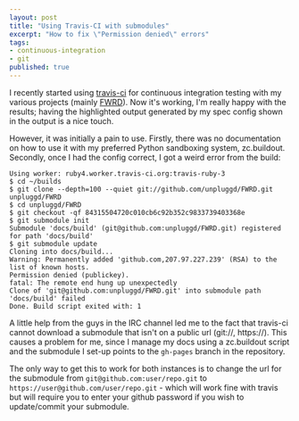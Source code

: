 ```yaml
---
layout: post
title: "Using Travis-CI with submodules"
excerpt: "How to fix \"Permission denied\" errors"
tags: 
- continuous-integration
- git
published: true
---
```


I recently started using [travis-ci](http://travis-ci.org) for continuous integration testing with my various projects (mainly [FWRD](http://github.com/unpluggd/FWRD)). Now it's working, I'm really happy with the results; having the highlighted output generated by my spec config shown in the output is a nice touch.

However, it was initially a pain to use. Firstly, there was no documentation on how to use it with my preferred Python sandboxing system, zc.buildout. Secondly, once I had the config correct, I got a weird error from the build:

    Using worker: ruby4.worker.travis-ci.org:travis-ruby-3
    $ cd ~/builds
    $ git clone --depth=100 --quiet git://github.com/unpluggd/FWRD.git unpluggd/FWRD
    $ cd unpluggd/FWRD
    $ git checkout -qf 84315504720c010cb6c92b352c9833739403368e
    $ git submodule init
    Submodule 'docs/build' (git@github.com:unpluggd/FWRD.git) registered for path 'docs/build'
    $ git submodule update
    Cloning into docs/build...
    Warning: Permanently added 'github.com,207.97.227.239' (RSA) to the list of known hosts.
    Permission denied (publickey).
    fatal: The remote end hung up unexpectedly
    Clone of 'git@github.com:unpluggd/FWRD.git' into submodule path 'docs/build' failed
    Done. Build script exited with: 1
    
A little help from the guys in the IRC channel led me to the fact that travis-ci cannot download a submodule that isn't on a public url (git://, https://). This causes a problem for me, since I manage my docs using a zc.buildout script and the submodule I set-up points to the `gh-pages` branch in the repository.

The only way to get this to work for both instances is to change the url for the submodule from `git@github.com:user/repo.git` to `https://user@github.com/user/repo.git` - which will work fine with travis but will require you to enter your github password if you wish to update/commit your submodule.